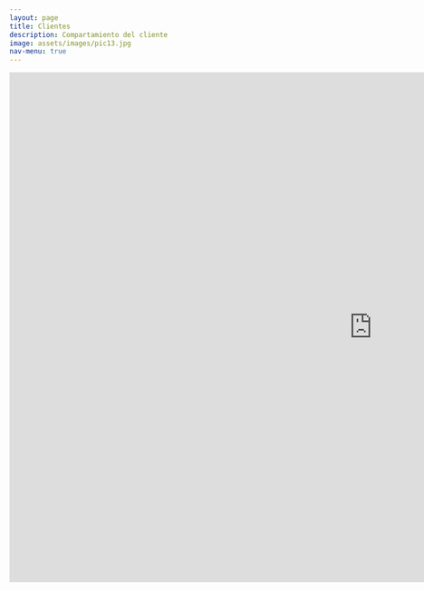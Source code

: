 ```yaml
---
layout: page
title: Clientes
description: Compartamiento del cliente
image: assets/images/pic13.jpg
nav-menu: true
---
```

<section id="one" class="row center-xs">
<iframe width="1280px"height="900px" style="border:none;"  src="https://public.tableau.com/views/practipago_clientes/Clientes?:showVizHome=no&:embed=true">
</iframe>
</section>


